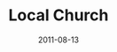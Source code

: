 ---
layout: message
category: message
series: "Collide"
title: "Local Church"
date: 2011-08-13
audio-description: "Mosa Sono talks about the powerful things that can happen when the Church collides with God’s intentions."
audio: "http://www.crossroads.net/players/media/hq/collide_01.mp3"
audio-title: "Local Church"
audio-duration: "53:51"
program-description: "Collide&#58; Local Church Program"
program: "http://www.crossroads.net/players/media/hq/08_13-14_11Program.pdf"
program-title: "Local Church (Program)"
video-description: "Mosa Sono talks about the powerful things that can happen when the Church collides with God’s intentions."
video-title: "Local Church"
video: "https://s3.amazonaws.com/crossroadsvideomessages/collide_01.mp4"
video-poster: "https://www.crossroads.net/uploadedfiles/collide01_still.jpg"
---